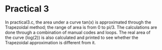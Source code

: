 ﻿# Practical 3

In practical3.c, the area under a curve tan(x) is approximated through the Trapezoidal method; the range of area is from 0 to pi/3. The calculations are done through a combination of manual codes and loops. The real area of the curve (log(2)) is also calculated and printed to see whether the Trapezoidal approximation is different from it.
